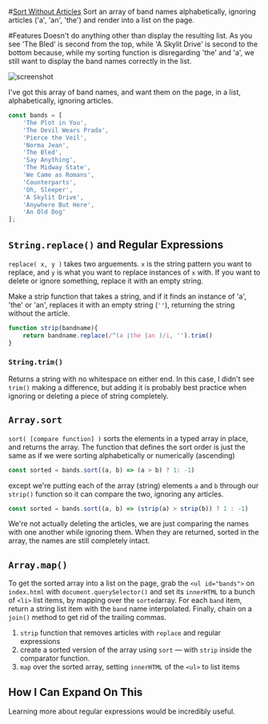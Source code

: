 #[Sort Without Articles](http://travis.bingo/ignoreArticles/)
Sort an array of band names alphabetically, ignoring articles ('a', 'an', 'the') and render into a list on the page.

#Features
Doesn't do anything other than display the resulting list. As you see 'The Bled' is second from the top, while 'A Skylit Drive' is second to the bottom because, while my sorting function is disregarding 'the' and 'a', we still want to display the band names correctly in the list.

![screenshot](http://i.imgur.com/Z6QkxPJ.jpg)

I've got this array of band names, and want them on the page, in a list, alphabetically, ignoring articles.

```js
const bands = [
	'The Plot in You', 
	'The Devil Wears Prada', 
	'Pierce the Veil', 
	'Norma Jean', 
	'The Bled', 
	'Say Anything', 
	'The Midway State', 
	'We Came as Romans', 
	'Counterparts', 
	'Oh, Sleeper', 
	'A Skylit Drive', 
	'Anywhere But Here', 
	'An Old Dog'
];
```

## `String.replace()` and Regular Expressions
`replace( x, y )` takes two arguements. `x` is the string pattern you want to replace, and `y` is what you want to replace instances of `x` with.  If you want to delete or ignore something, replace it with an empty string. 

Make a strip function that takes a string, and if it finds an instance of 'a', 'the' or 'an', replaces it with an empty string (`''`), returning the string without the article.

```js
function strip(bandname){
	return bandname.replace(/^(a |the |an )/i, '').trim()
}
```
### `String.trim()`
Returns a string with no whitespace on either end. In this case, I didn't see `trim()` making a difference, but adding it is probably best practice when ignoring or deleting a piece of string completely.

## `Array.sort`
`sort( [compare function] )` sorts the elements in a typed array in place, and returns the array. The function that defines the sort order is just the same as if we were sorting alphabetically or numerically (ascending) 

```js
const sorted = bands.sort((a, b) => (a > b) ? 1: -1)
```
except we're putting each of the array (string) elements `a` and `b` through our `strip()` function so it can compare the two, ignoring any articles.

```js
const sorted = bands.sort((a, b) => (strip(a) > strip(b)) ? 1 : -1)
```

We're not actually deleting the articles, we are just comparing the names with one another while ignoring them. When they are returned, sorted in the array, the names are still completely intact.

## `Array.map()`
To get the sorted array into a list on the page, grab the `<ul id="bands">` on `index.html` with `document.querySelector()` and set its `innerHTML` to a bunch of `<li>` list items, by mapping over the `sorted`array. For each `band` item, return a string list item with the `band` name interpolated. Finally, chain on a `join()` method to get rid of the trailing commas.

1. `strip` function that removes articles with `replace` and regular expressions
2. create a sorted version of the array using `sort` —  with `strip` inside the comparator function.
3. `map` over the sorted array, setting `innerHTML` of the `<ul>` to list items 

## How I Can Expand On This
Learning more about regular expressions would be incredibly useful. 
